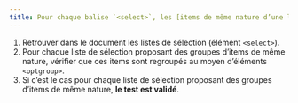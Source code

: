 ```yaml
---
title: Pour chaque balise `<select>`, les [items de même nature d’une liste de choix](#items-de-meme-nature-d-une-liste-de-choix) sont-ils regroupés avec une balise `<optgroup>`, si nécessaire ?
---
```


1. Retrouver dans le document les listes de sélection (élément `<select>`).
2. Pour chaque liste de sélection proposant des groupes d’items de même nature, vérifier que ces items sont regroupés au moyen d’éléments `<optgroup>`.
3. Si c’est le cas pour chaque liste de sélection proposant des groupes d’items de même nature, **le test est validé**.
